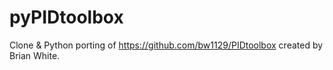# pyPIDtoolbox
Clone &amp; Python porting of https://github.com/bw1129/PIDtoolbox created by Brian White.
